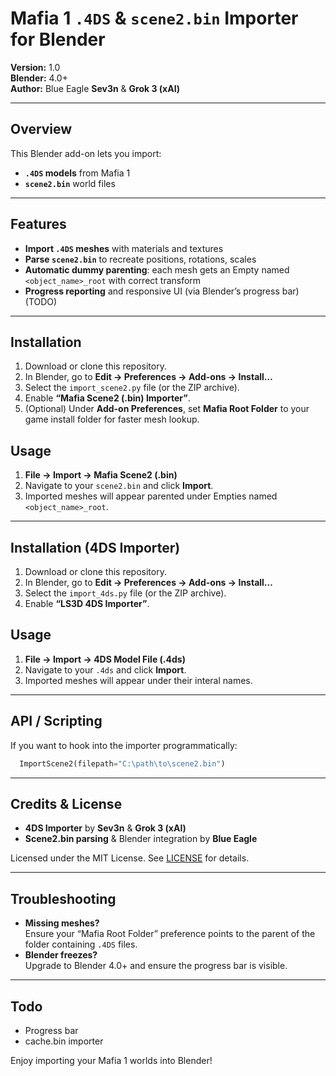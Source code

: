 # Mafia 1 `.4DS` & `scene2.bin` Importer for Blender

**Version:** 1.0  
**Blender:** 4.0+  
**Author:** Blue Eagle **Sev3n** & **Grok 3 (xAI)**  

---

## Overview

This Blender add-on lets you import:

- **`.4DS` models** from Mafia 1  
- **`scene2.bin`** world files  


---

## Features

- **Import `.4DS` meshes** with materials and textures  
- **Parse `scene2.bin`** to recreate positions, rotations, scales  
- **Automatic dummy parenting**: each mesh gets an Empty named `<object_name>_root` with correct transform  
- **Progress reporting** and responsive UI (via Blender’s progress bar)  (TODO)

---

## Installation

1. Download or clone this repository.  
2. In Blender, go to **Edit → Preferences → Add-ons → Install…**  
3. Select the `import_scene2.py` file (or the ZIP archive).  
4. Enable **“Mafia Scene2 (.bin) Importer”**.  
5. (Optional) Under **Add-on Preferences**, set **Mafia Root Folder** to your game install folder for faster mesh lookup.

## Usage

1. **File → Import → Mafia Scene2 (.bin)**  
2. Navigate to your `scene2.bin` and click **Import**.  
3. Imported meshes will appear parented under Empties named `<object_name>_root`.

---

## Installation (4DS Importer)

1. Download or clone this repository.  
2. In Blender, go to **Edit → Preferences → Add-ons → Install…**  
3. Select the `import_4ds.py` file (or the ZIP archive).  
4. Enable **“LS3D 4DS Importer”**.  

## Usage

1. **File → Import → 4DS Model File (.4ds)**  
2. Navigate to your `.4ds` and click **Import**.  
3. Imported meshes will appear under their interal names.

---

## API / Scripting

If you want to hook into the importer programmatically:

```python
  ImportScene2(filepath="C:\path\to\scene2.bin")
```

---

## Credits & License

- **4DS Importer** by **Sev3n** & **Grok 3 (xAI)**  
- **Scene2.bin parsing** & Blender integration by **Blue Eagle**  

Licensed under the MIT License. See [LICENSE](./LICENSE) for details.

---

## Troubleshooting

- **Missing meshes?**  
  Ensure your “Mafia Root Folder” preference points to the parent of the folder containing `.4DS` files.  
- **Blender freezes?**  
  Upgrade to Blender 4.0+ and ensure the progress bar is visible.  

---

## Todo

- Progress bar
- cache.bin importer

Enjoy importing your Mafia 1 worlds into Blender!
